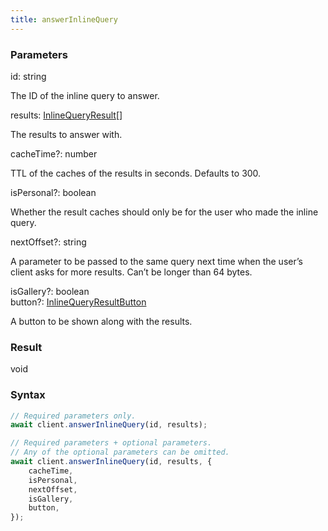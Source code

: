 ```yaml
---
title: answerInlineQuery
---
```


### Parameters 

<div class="flex flex-col gap-3"><div><div class="font-mono"><span class="font-bold">id</span><span class="opacity-50">:</span> <span>string</span></div><div class="pl-3"><div class="no-margin">

The ID of the inline query to answer.

</div></div></div><div><div class="font-mono"><span class="font-bold">results</span><span class="opacity-50">:</span> <a href="/gh/types/inlinequeryresult"  >InlineQueryResult</a><span class="opacity-50">[]</span></div><div class="pl-3"><div class="no-margin">

The results to answer with.

</div></div></div><div class="flex flex-col gap-3"><div><div class="flex gap-2"><div class="font-mono"><span class="font-bold">cacheTime</span><span class="opacity-50"><span title="Optional" class="cursor-help">?</span>:</span> <span>number</span></div></div><div class="pl-3"><div class="no-margin">

TTL of the caches of the results in seconds. Defaults to 300.

</div></div></div><div><div class="flex gap-2"><div class="font-mono"><span class="font-bold">isPersonal</span><span class="opacity-50"><span title="Optional" class="cursor-help">?</span>:</span> <span>boolean</span></div></div><div class="pl-3"><div class="no-margin">

Whether the result caches should only be for the user who made the inline query.

</div></div></div><div><div class="flex gap-2"><div class="font-mono"><span class="font-bold">nextOffset</span><span class="opacity-50"><span title="Optional" class="cursor-help">?</span>:</span> <span>string</span></div></div><div class="pl-3"><div class="no-margin">

A parameter to be passed to the same query next time when the user’s client asks for more results. Can’t be longer than 64 bytes.

</div></div></div><div><div class="flex gap-2"><div class="font-mono"><span class="font-bold">isGallery</span><span class="opacity-50"><span title="Optional" class="cursor-help">?</span>:</span> <span>boolean</span></div></div></div><div><div class="flex gap-2"><div class="font-mono"><span class="font-bold">button</span><span class="opacity-50"><span title="Optional" class="cursor-help">?</span>:</span> <a href="/gh/types/inlinequeryresultbutton"  >InlineQueryResultButton</a></div></div><div class="pl-3"><div class="no-margin">

A button to be shown along with the results.

</div></div></div></div></div>

### Result 

<div class="font-mono"><span>void</span></div>

### Syntax

```ts
// Required parameters only.
await client.answerInlineQuery(id, results);

// Required parameters + optional parameters.
// Any of the optional parameters can be omitted.
await client.answerInlineQuery(id, results, {
    cacheTime,
    isPersonal,
    nextOffset,
    isGallery,
    button,
});
```



